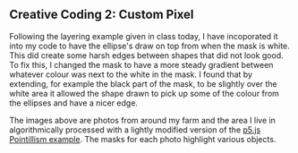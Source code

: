 ## Creative Coding 2: Custom Pixel

Following the layering example given in class today, I have incoporated it into my code to have the ellipse's draw on top from when the mask is white. This did create some harsh edges between shapes that did not look good. To fix this, I changed the mask to have a more steady gradient between whatever colour was next to the white in the mask. I found that by extending, for example the black part of the mask, to be slightly over the white area it allowed the shape drawn to pick up some of the colour from the ellipses and have a nicer edge. 

The images above are photos from around my farm and the area I live in algorithmically processed with a lightly modified version of the [p5.js Pointillism example](https://p5js.org/examples/image-pointillism.html). The masks for each photo highlight various objects.
